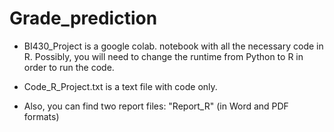 # Grade_prediction
- BI430_Project is a google colab. notebook with all the necessary code in R. Possibly, you will need to change the runtime from Python to R in order to run the code.

- Code_R_Project.txt is a text file with code only. 

- Also, you can find two report files: "Report_R" (in Word and PDF formats)
